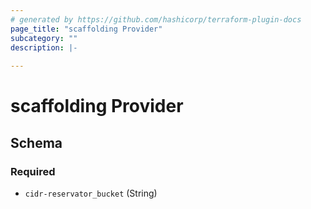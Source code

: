 ```yaml
---
# generated by https://github.com/hashicorp/terraform-plugin-docs
page_title: "scaffolding Provider"
subcategory: ""
description: |-
  
---
```


# scaffolding Provider





<!-- schema generated by tfplugindocs -->
## Schema

### Required

- `cidr-reservator_bucket` (String)
